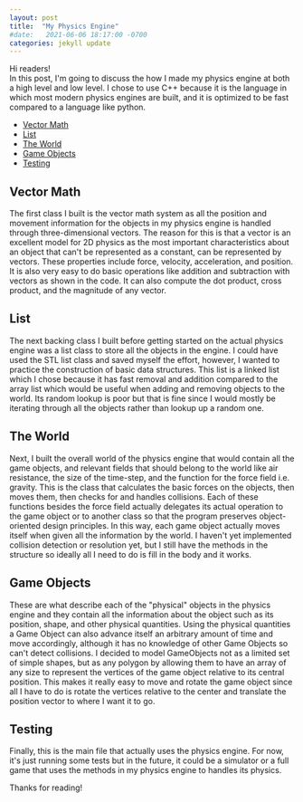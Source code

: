 ```yaml
---
layout: post
title:  "My Physics Engine"
#date:   2021-06-06 18:17:00 -0700
categories: jekyll update
---
```

Hi readers!    
In this post, I'm going to discuss the how I made my physics engine at both a high level and low level. I chose to use C++ because it is the language in which most modern physics engines are built, and it is optimized to be fast compared to a language like python. 

- [Vector Math](#vector-math)
- [List](#list)
- [The World](#the-world)
- [Game Objects](#game-objects)
- [Testing](#testing)
  
## Vector Math

The first class I built is the vector math system as all the position and movement information for the objects in my physics engine is handled through three-dimensional vectors. The reason for this is that a vector is an excellent model for 2D physics as the most important characteristics about an object that can't be represented as a constant, can be represented by vectors. These properties include force, velocity, acceleration, and position. It is also very easy to do basic operations like addition and subtraction with vectors as shown in the code. It can also compute the dot product, cross product, and the magnitude of any vector.

## List

The next backing class I built before getting started on the actual physics engine was a list class to store all the objects in the engine. I could have used the STL list class and saved myself the effort, however, I wanted to practice the construction of basic data structures. This list is a linked list which I chose because it has fast removal and addition compared to the array list which would be useful when adding and removing objects to the world. Its random lookup is poor but that is fine since I would mostly be iterating through all the objects rather than lookup up a random one.

## The World

Next, I built the overall world of the physics engine that would contain all the game objects, and relevant fields that should belong to the world like air resistance, the size of the time-step, and the function for the force field i.e. gravity. This is the class that calculates the basic forces on the objects, then moves them, then checks for and handles collisions. Each of these functions besides the force field actually delegates its actual operation to the game object or to another class so that the program preserves object-oriented design principles. In this way, each game object actually moves itself when given all the information by the world. I haven't yet implemented collision detection or resolution yet, but I still have the methods in the structure so ideally all I need to do is fill in the body and it works.

## Game Objects

These are what describe each of the "physical" objects in the physics engine and they contain all the information about the object such as its position, shape, and other physical quantities. Using the physical quantities a Game Object can also advance itself an arbitrary amount of time and move accordingly, although it has no knowledge of other Game Objects so can't detect collisions. I decided to model GameObjects not as a limited set of simple shapes, but as any polygon by allowing them to have an array of any size to represent the vertices of the game object relative to its central position. This makes it really easy to move and rotate the game object since all I have to do is rotate the vertices relative to the center and translate the position vector to where I want it to go.

## Testing

Finally, this is the main file that actually uses the physics engine. For now, it's just running some tests but in the future, it could be a simulator or a full game that uses the methods in my physics engine to handles its physics.     

Thanks for reading!